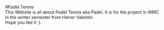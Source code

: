 #Padel Tennis </br>
This Website is all about Padel Tennis aka Padel. It is for the project in WMC in the winter semester from Harrer Valentin. </br>
Hope you like it :).
